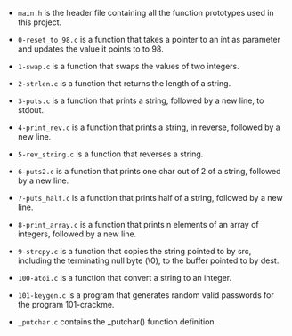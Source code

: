 
- `main.h` is the header file containing all the function prototypes used in this project.

- `0-reset_to_98.c` is a function that takes a pointer to an int as parameter and updates the value it points to to 98.

- `1-swap.c` is a function that swaps the values of two integers.

- `2-strlen.c` is a function that returns the length of a string.

- `3-puts.c` is a function that prints a string, followed by a new line, to stdout.

- `4-print_rev.c` is a function that prints a string, in reverse, followed by a new line.

- `5-rev_string.c` is a function that reverses a string.

- `6-puts2.c` is a function that prints one char out of 2 of a string, followed by a new line.

- `7-puts_half.c` is a function that prints half of a string, followed by a new line.

- `8-print_array.c` is a function that prints n elements of an array of integers, followed by a new line.

- `9-strcpy.c` is a function that copies the string pointed to by src, including the terminating null byte (\0), to the buffer pointed to by dest.

- `100-atoi.c` is a function that convert a string to an integer.

- `101-keygen.c` is a program that generates random valid passwords for the program 101-crackme.

- `_putchar.c` contains the _putchar() function definition.
